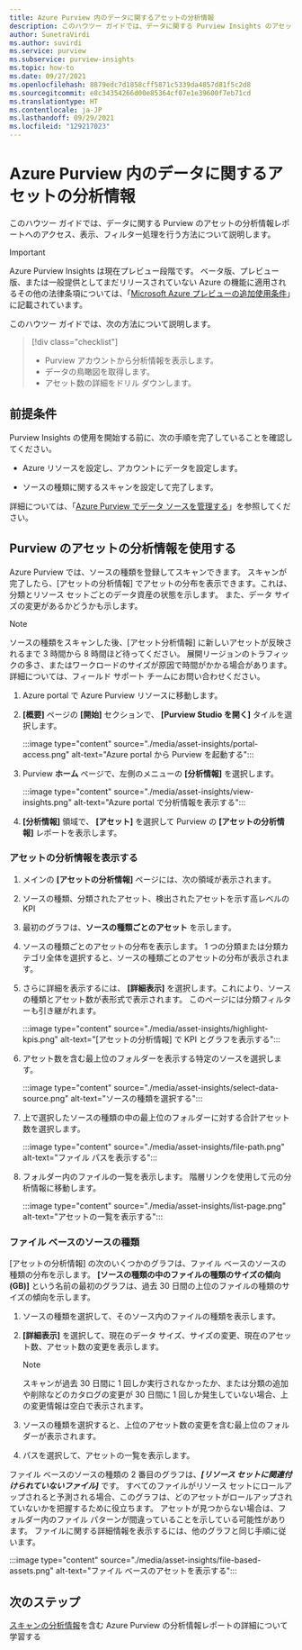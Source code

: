 ```yaml
---
title: Azure Purview 内のデータに関するアセットの分析情報
description: このハウツー ガイドでは、データに関する Purview Insights のアセット レポートを表示して使用する方法について説明します。
author: SunetraVirdi
ms.author: suvirdi
ms.service: purview
ms.subservice: purview-insights
ms.topic: how-to
ms.date: 09/27/2021
ms.openlocfilehash: 8879edc7d1858cff5871c5339da4857d81f5c2d8
ms.sourcegitcommit: e8c34354266d00e85364cf07e1e39600f7eb71cd
ms.translationtype: HT
ms.contentlocale: ja-JP
ms.lasthandoff: 09/29/2021
ms.locfileid: "129217023"
---
```

# <a name="asset-insights-on-your-data-in-azure-purview"></a>Azure Purview 内のデータに関するアセットの分析情報

このハウツー ガイドでは、データに関する Purview のアセットの分析情報レポートへのアクセス、表示、フィルター処理を行う方法について説明します。

> [!IMPORTANT]
> Azure Purview Insights は現在プレビュー段階です。 ベータ版、プレビュー版、または一般提供としてまだリリースされていない Azure の機能に適用されるその他の法律条項については、「[Microsoft Azure プレビューの追加使用条件](https://azure.microsoft.com/support/legal/preview-supplemental-terms/)」に記載されています。

このハウツー ガイドでは、次の方法について説明します。

> [!div class="checklist"]
> * Purview アカウントから分析情報を表示します。
> * データの鳥瞰図を取得します。
> * アセット数の詳細をドリル ダウンします。

## <a name="prerequisites"></a>前提条件

Purview Insights の使用を開始する前に、次の手順を完了していることを確認してください。

* Azure リソースを設定し、アカウントにデータを設定します。

* ソースの種類に関するスキャンを設定して完了します。

詳細については、「[Azure Purview でデータ ソースを管理する](manage-data-sources.md)」を参照してください。

## <a name="use-purview-asset-insights"></a>Purview のアセットの分析情報を使用する

Azure Purview では、ソースの種類を登録してスキャンできます。 スキャンが完了したら、[アセットの分析情報] でアセットの分布を表示できます。これは、分類とリソース セットごとのデータ資産の状態を示します。 また、データ サイズの変更があるかどうかも示します。

> [!NOTE]
> ソースの種類をスキャンした後、[アセット分析情報] に新しいアセットが反映されるまで 3 時間から 8 時間ほど待ってください。 展開リージョンのトラフィックの多さ、またはワークロードのサイズが原因で時間がかかる場合があります。 詳細については、フィールド サポート チームにお問い合わせください。

1. Azure portal で Azure Purview リソースに移動します。

1. **[概要]** ページの **[開始]** セクションで、 **[Purview Studio を開く]** タイルを選択します。

   :::image type="content" source="./media/asset-insights/portal-access.png" alt-text="Azure portal から Purview を起動する":::

1. Purview **ホーム** ページで、左側のメニューの **[分析情報]** を選択します。

   :::image type="content" source="./media/asset-insights/view-insights.png" alt-text="Azure portal で分析情報を表示する":::

1. **[分析情報]** 領域で、 **[アセット]** を選択して Purview の **[アセットの分析情報]** レポートを表示します。

### <a name="view-asset-insights"></a>アセットの分析情報を表示する

1. メインの **[アセットの分析情報]** ページには、次の領域が表示されます。

2. ソースの種類、分類されたアセット、検出されたアセットを示す高レベルの KPI
 
3. 最初のグラフは、**ソースの種類ごとのアセット** を示します。

4. ソースの種類ごとのアセットの分布を表示します。 1 つの分類または分類カテゴリ全体を選択すると、ソースの種類ごとのアセットの分布が表示されます。 
 
5. さらに詳細を表示するには、 **[詳細表示]** を選択します。これにより、ソースの種類とアセット数が表形式で表示されます。 このページには分類フィルターも引き継がれます。

   :::image type="content" source="./media/asset-insights/highlight-kpis.png" alt-text="[アセットの分析情報] で KPI とグラフを表示する":::
 
6. アセット数を含む最上位のフォルダーを表示する特定のソースを選択します。 

   :::image type="content" source="./media/asset-insights/select-data-source.png" alt-text="ソースの種類を選択する":::
 
7. 上で選択したソースの種類の中の最上位のフォルダーに対する合計アセット数を選択します。

   :::image type="content" source="./media/asset-insights/file-path.png" alt-text="ファイル パスを表示する":::

8. フォルダー内のファイルの一覧を表示します。 階層リンクを使用して元の分析情報に移動します。

   :::image type="content" source="./media/asset-insights/list-page.png" alt-text="アセットの一覧を表示する":::  

### <a name="file-based-source-types"></a>ファイル ベースのソースの種類
[アセットの分析情報] の次のいくつかのグラフは、ファイル ベースのソースの種類の分布を示します。 **[ソースの種類の中のファイルの種類のサイズの傾向 (GB)]** という名前の最初のグラフは、過去 30 日間の上位のファイルの種類のサイズの傾向を示します。 
 
1. ソースの種類を選択して、そのソース内のファイルの種類を表示します。 
 
1. **[詳細表示]** を選択して、現在のデータ サイズ、サイズの変更、現在のアセット数、アセット数の変更を表示します。
 
   > [!NOTE]
   > スキャンが過去 30 日間に 1 回しか実行されなかったか、または分類の追加や削除などのカタログの変更が 30 日間に 1 回しか発生していない場合、上の変更情報は空白で表示されます。

1. ソースの種類を選択すると、上位のアセット数の変更を含む最上位のフォルダーが表示されます。

1. パスを選択して、アセットの一覧を表示します。

ファイル ベースのソースの種類の 2 番目のグラフは、***[リソース セットに関連付けられていないファイル]*** です。 すべてのファイルがリソース セットにロールアップされると予測される場合、このグラフは、どのアセットがロールアップされていないかを把握するために役立ちます。 アセットが見つからない場合は、フォルダー内のファイル パターンが間違っていることを示している可能性があります。 ファイルに関する詳細情報を表示するには、他のグラフと同じ手順に従います。

   :::image type="content" source="./media/asset-insights/file-based-assets.png" alt-text="ファイル ベースのアセットを表示する":::  

## <a name="next-steps"></a>次のステップ

[スキャンの分析情報](./scan-insights.md)を含む Azure Purview の分析情報レポートの詳細について学習する
